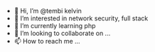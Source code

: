 - 👋 Hi, I’m @tembi kelvin
- 👀 I’m interested in network security, full stack
- 🌱 I’m currently learning php
- 💞️ I’m looking to collaborate on ...
- 📫 How to reach me ...

<!---
tembikelvin/tembikelvin is a ✨ special ✨ repository because its `README.md` (this file) appears on your GitHub profile.
You can click the Preview link to take a look at your changes.
--->
